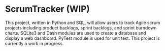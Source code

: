 # ScrumTracker (WIP)

This project, written in Python and SQL, will allow users to track Agile scrum projects including product backlogs, sprint backlogs, and sprint burndown charts. SQLite3 and Dash modules are used to create a database and display a web dashboard. PyTest module is used for unit test. This project is currently a work in progress.
